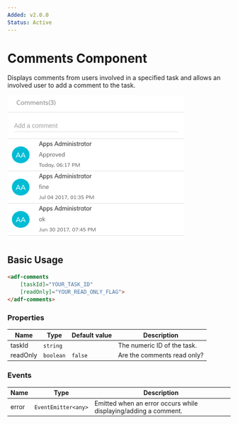 ```yaml
---
Added: v2.0.0
Status: Active
---
```

# Comments Component

Displays comments from users involved in a specified task and allows an involved user to add a comment to the task.

![adf-comments](../docassets/images/adf-comments.png)

## Basic Usage

```html
<adf-comments
    [taskId]="YOUR_TASK_ID"
    [readOnly]="YOUR_READ_ONLY_FLAG">
</adf-comments>
```

### Properties

| Name | Type | Default value | Description |
| ---- | ---- | ------------- | ----------- |
| taskId | `string` |  | The numeric ID of the task.  |
| readOnly | `boolean` | `false` | Are the comments read only?  |

### Events

| Name | Type | Description |
| ---- | ---- | ----------- |
| error | `EventEmitter<any>` | Emitted when an error occurs while displaying/adding a comment. |
